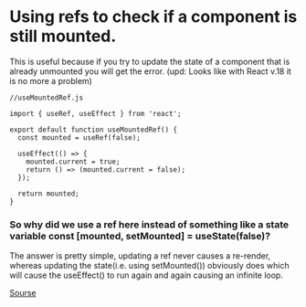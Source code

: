 # Using refs to check if a component is still mounted.

This is useful because if you try to update the state of a component that is already unmounted you will get the error.
(upd: Looks like with React v.18 it is no more a problem)

```
//useMountedRef.js

import { useRef, useEffect } from 'react';

export default function useMountedRef() {
  const mounted = useRef(false);

  useEffect(() => {
    mounted.current = true;
    return () => (mounted.current = false);
  });

  return mounted;
}
```

### So why did we use a ref here instead of something like a state variable const [mounted, setMounted] = useState(false)?

The answer is pretty simple, updating a ref never causes a re-render, whereas updating the state(i.e. using setMounted()) obviously does which will cause the useEffect() to run again and again causing an infinite loop.

[Sourse](https://dev.to/tusharkashyap63/use-refs-to-check-if-a-component-is-still-mounted-2gk7)
